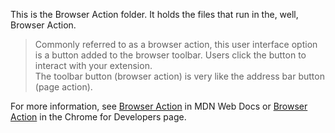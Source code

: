 This is the Browser Action folder. It holds the files that run in the, well, Browser Action.

> Commonly referred to as a browser action, this user interface option is a button added to the browser toolbar. Users click the button to interact with your extension.  
> The toolbar button (browser action) is very like the address bar button (page action).


For more information, see [Browser Action][1] in MDN Web Docs or [Browser Action][2] in the Chrome for Developers page.

[1]: https://developer.mozilla.org/en-US/docs/Mozilla/Add-ons/WebExtensions/API/browserAction
[2]: https://developer.mozilla.org/en-US/docs/Mozilla/Add-ons/WebExtensions/API/browserAction